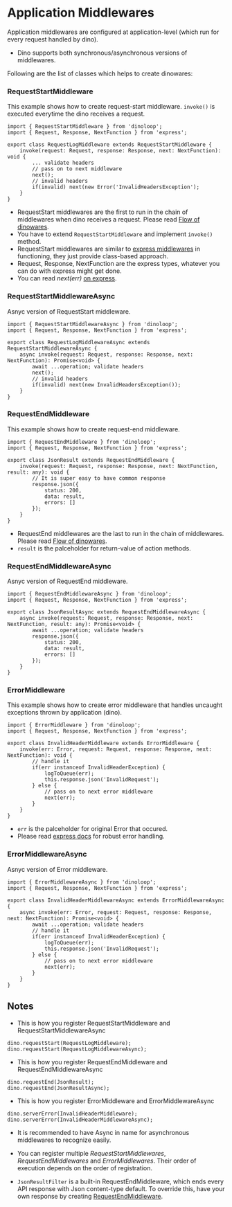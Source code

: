 # Application Middlewares
Application middlewares are configured at application-level (which run for every request handled by dino).

* Dino supports both synchronous/asynchronous versions of middlewares.

Following are the list of classes which helps to create dinowares:
### RequestStartMiddleware
This example shows how to create request-start middleware. `invoke()` is executed everytime the dino receives a request. 
```
import { RequestStartMiddleware } from 'dinoloop';
import { Request, Response, NextFunction } from 'express';

export class RequestLogMiddleware extends RequestStartMiddleware {
    invoke(request: Request, response: Response, next: NextFunction): void {
        ... validate headers
        // pass on to next middleware
        next();
        // invalid headers
        if(invalid) next(new Error('InvalidHeadersException');
    }
}
```
* RequestStart middlewares are the first to run in the chain of middlewares when dino receives a request. Please read [Flow of dinowares]().
* You have to extend `RequestStartMiddleware` and implement `invoke()` method.
* RequestStart middlewares are similar to [express middlewares](https://expressjs.com/en/guide/using-middleware.html) in functioning, they just provide class-based approach.
* Request, Response, NextFunction are the express types, whatever you can do with express might get done.
* You can read *next(err)*  [on express](https://expressjs.com/en/guide/error-handling.html).
### RequestStartMiddlewareAsync
Asnyc version of RequestStart middleware.

```
import { RequestStartMiddlewareAsync } from 'dinoloop';
import { Request, Response, NextFunction } from 'express';

export class RequestLogMiddlewareAsync extends RequestStartMiddlewareAsync {
    async invoke(request: Request, response: Response, next: NextFunction): Promise<void> {
        await ...operation; validate headers
        next();
        // invalid headers
        if(invalid) next(new InvalidHeadersException());
    }
}
```
### RequestEndMiddleware
This example shows how to create request-end middleware. 
```
import { RequestEndMiddleware } from 'dinoloop';
import { Request, Response, NextFunction } from 'express';

export class JsonResult extends RequestEndMiddleware {
    invoke(request: Request, response: Response, next: NextFunction, result: any): void {
        // It is super easy to have common response
        response.json({
            status: 200,
            data: result,
            errors: []
        });
    }
}
```
* RequestEnd middlewares are the last to run in the chain of middlewares. Please read [Flow of dinowares]().
* `result` is the palceholder for return-value of action methods.
### RequestEndMiddlewareAsync
Asnyc version of RequestEnd middleware.

```
import { RequestEndMiddlewareAsync } from 'dinoloop';
import { Request, Response, NextFunction } from 'express';

export class JsonResultAsync extends RequestEndMiddlewareAsync {
    async invoke(request: Request, response: Response, next: NextFunction, result: any): Promise<void> {
        await ...operation; validate headers
        response.json({
            status: 200,
            data: result,
            errors: []
        });
    }
}
```
### ErrorMiddleware
This example shows how to create error middleware that handles uncaught exceptions thrown by application (dino). 
```
import { ErrorMiddleware } from 'dinoloop';
import { Request, Response, NextFunction } from 'express';

export class InvalidHeaderMiddleware extends ErrorMiddleware {
    invoke(err: Error, request: Request, response: Response, next: NextFunction): void {
        // handle it
        if(err instanceof InvalidHeaderException) {
            logToQueue(err);
            this.response.json('InvalidRequest');
        } else {
            // pass on to next error middleware
            next(err);
        }
    }
}
```
* `err` is the palceholder for original Error that occured.
* Please read [express docs](https://expressjs.com/en/guide/error-handling.html) for robust error handling.
### ErrorMiddlewareAsync
Asnyc version of Error middleware.

```
import { ErrorMiddlewareAsync } from 'dinoloop';
import { Request, Response, NextFunction } from 'express';

export class InvalidHeaderMiddlewareAsync extends ErrorMiddlewareAsync {
    async invoke(err: Error, request: Request, response: Response, next: NextFunction): Promise<void> {
        await ...operation; validate headers
        // handle it
        if(err instanceof InvalidHeaderException) {
            logToQueue(err);
            this.response.json('InvalidRequest');
        } else {
            // pass on to next error middleware
            next(err);
        }
    }
}
```
## Notes
* This is how you register RequestStartMiddleware and RequestStartMiddlewareAsync
```
dino.requestStart(RequestLogMiddleware);
dino.requestStart(RequestLogMiddlewareAsync);
``` 
* This is how you register RequestEndMiddleware and RequestEndMiddlewareAsync
```
dino.requestEnd(JsonResult);
dino.requestEnd(JsonResultAsync);
``` 
* This is how you register ErrorMiddleware and ErrorMiddlewareAsync
```
dino.serverError(InvalidHeaderMiddleware);
dino.serverError(InvalidHeaderMiddlewareAsync);
``` 
* It is recommended to have Async in name for asynchronous middlewares to recognize easily.

* You can register multiple *RequestStartMiddlewares*, *RequestEndMiddlewares* and *ErrorMiddlewares*. Their order of execution depends on the order of registration. 
* `JsonResultFilter` is a built-in RequestEndMiddleware, which ends every API response with Json content-type default. To override this, have your own response by creating [RequestEndMiddleware]().

